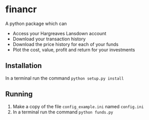 # financr
A python package which can
* Access your Hargreaves Lansdown account
* Download your transaction history
* Download the price history for each of your funds
* Plot the cost, value, profit and return for your investments


## Installation
In a terminal run the command `python setup.py install`

## Running
1. Make a copy of the file `config_example.ini` named `config.ini`
2. In a terminal run the command `python funds.py`
